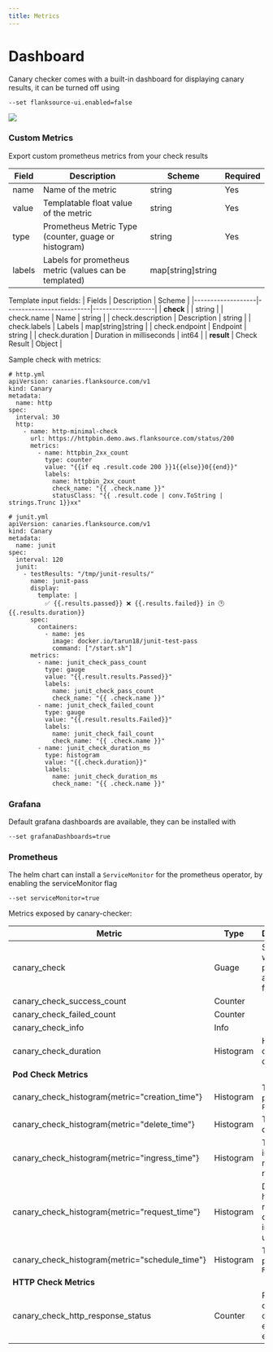 ```yaml
---
title: Metrics
---
```

# Dashboard

Canary checker comes with a built-in dashboard for displaying canary results, it can be turned off using

```
--set flanksource-ui.enabled=false
```

![](https://github.com/flanksource/docs/blob/85bdd4875d0d3ded16b7aa6c132d423852fcad90/docs/images/dashboard-http-pass-canary.png?raw=true)

### Custom Metrics

Export custom prometheus metrics from your check results

| Field  | Description                                            | Scheme            | Required |
|--------|--------------------------------------------------------|-------------------|----------|
| name   | Name of the metric                                     | string            | Yes      |
| value  | Templatable float value of the metric                  | string            | Yes      |
| type   | Prometheus Metric Type (counter, guage or histogram)   | string            | Yes      |
| labels | Labels for prometheus metric (values can be templated) | map[string]string |          |

Template input fields:
| Fields            | Description              | Scheme            |
|-------------------|--------------------------|-------------------|
| **check**         |                          | string            |
| check.name        | Name                     | string            |
| check.description | Description              | string            |
| check.labels      | Labels                   | map[string]string |
| check.endpoint    | Endpoint                 | string            |
| check.duration    | Duration in milliseconds | int64             |
| **result**        | Check Result             | Object            |

Sample check with metrics:
```
# http.yml
apiVersion: canaries.flanksource.com/v1
kind: Canary
metadata:
  name: http
spec:
  interval: 30
  http:
    - name: http-minimal-check
      url: https://httpbin.demo.aws.flanksource.com/status/200
      metrics:
        - name: httpbin_2xx_count
          type: counter
          value: "{{if eq .result.code 200 }}1{{else}}0{{end}}"
          labels:
            name: httpbin_2xx_count
            check_name: "{{ .check.name }}"
            statusClass: "{{ .result.code | conv.ToString | strings.Trunc 1}}xx"

# junit.yml
apiVersion: canaries.flanksource.com/v1
kind: Canary
metadata:
  name: junit
spec:
  interval: 120
  junit:
    - testResults: "/tmp/junit-results/"
      name: junit-pass
      display:
        template: |
          ✅ {{.results.passed}} ❌ {{.results.failed}} in 🕑 {{.results.duration}}
      spec:
        containers:
          - name: jes
            image: docker.io/tarun18/junit-test-pass
            command: ["/start.sh"]
      metrics:
        - name: junit_check_pass_count
          type: gauge
          value: "{{.result.results.Passed}}"
          labels:
            name: junit_check_pass_count
            check_name: "{{ .check.name }}"
        - name: junit_check_failed_count
          type: gauge
          value: "{{.result.results.Failed}}"
          labels:
            name: junit_check_fail_count
            check_name: "{{ .check.name }}"
        - name: junit_check_duration_ms
          type: histogram
          value: "{{.check.duration}}"
          labels:
            name: junit_check_duration_ms
            check_name: "{{ .check.name }}"
```


### Grafana

Default grafana dashboards are available, they can be installed with

```
--set grafanaDashboards=true
```

### Prometheus

The helm chart can install a `ServiceMonitor` for the prometheus operator, by enabling the serviceMonitor flag

```
--set serviceMonitor=true
```

Metrics exposed by canary-checker:

| Metric                                         | Type      | Description                                 |
| ---------------------------------------------- | --------- | ------------------------------------------- |
| canary_check                                   | Guage     | Set to 0 when passing and 1 when failing    |
| canary_check_success_count                     | Counter   |                                             |
| canary_check_failed_count                      | Counter   |                                             |
| canary_check_info                              | Info      |                                             |
| canary_check_duration                          | Histogram | Histogram of canary durations               |
| **Pod Check Metrics**                          |           |                                             |
| canary_check_histogram{metric="creation_time"} | Histogram | Time for pod to be `Pending`                |
| canary_check_histogram{metric="delete_time"}   | Histogram | Time to delete pod                          |
| canary_check_histogram{metric="ingress_time"}  | Histogram | Time until ingress is returning requests    |
| canary_check_histogram{metric="request_time"}  | Histogram | Duration of http request once ingress is up |
| canary_check_histogram{metric="schedule_time"} | Histogram | Time for pod to be `Running`                |
| **HTTP Check Metrics**                         |           |                                             |
| canary_check_http_response_status              | Counter   | Response code counter for each endpoint     |
